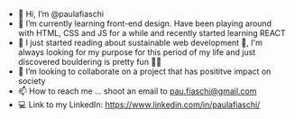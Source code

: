 - 👋 Hi, I’m @paulafiaschi
- 👀 I’m currently learning front-end design. Have been playing around with HTML, CSS and JS for a while and recently started learning REACT 
- 🌱 I just started reading about sustainable web development 🤯, I'm always looking for my purpose for this period of my life and just discovered bouldering is pretty fun 🧗‍♀️
- 💞️ I’m looking to collaborate on a project that has posititve impact on society
- 📫 How to reach me ... shoot an email to pau.fiaschi@gmail.com
- 💻 Link to my LinkedIn: https://www.linkedin.com/in/paulafiaschi/

<!---
paulafiaschi/paulafiaschi is a ✨ special ✨ repository because its `README.md` (this file) appears on your GitHub profile.
You can click the Preview link to take a look at your changes.
--->
